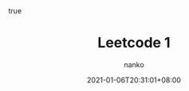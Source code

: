 ---
title: "Leetcode 1"
subtitle: ""
date: 2021-01-06T20:31:01+08:00
lastmod: 2021-01-06T20:31:01+08:00
draft: true
author: "nanko"
authorLink: ""
show_in_homepage: false
description: "Leetcode 1"

tags: []
categories: []

hiddenFromHomePage: false
hiddenFromSearch: false

featuredImage: ""
featuredImagePreview: ""

toc:
  enable: true
math:
  enable: false
lightgallery: false
license: ""
---